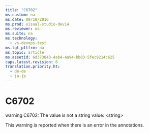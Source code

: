 ```yaml
---
title: "C6702"
ms.custom: na
ms.date: 09/18/2016
ms.prod: visual-studio-dev14
ms.reviewer: na
ms.suite: na
ms.technology: 
  - vs-devops-test
ms.tgt_pltfrm: na
ms.topic: article
ms.assetid: 6d373843-4ab4-4a94-bb83-5fec9214c625
caps.latest.revision: 6
translation.priority.ht: 
  - de-de
  - ja-jp
---
```

# C6702
warning C6702: The value is not a string value: <string\>  
  
 This warning is reported when there is an error in the annotations.